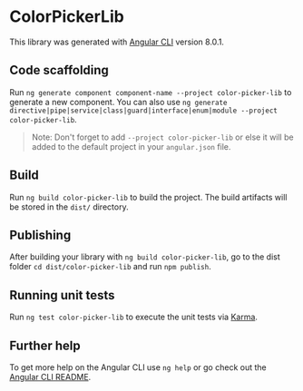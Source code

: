 # ColorPickerLib

This library was generated with [Angular CLI](https://github.com/angular/angular-cli) version 8.0.1.

## Code scaffolding

Run `ng generate component component-name --project color-picker-lib` to generate a new component. You can also use `ng generate directive|pipe|service|class|guard|interface|enum|module --project color-picker-lib`.
> Note: Don't forget to add `--project color-picker-lib` or else it will be added to the default project in your `angular.json` file. 

## Build

Run `ng build color-picker-lib` to build the project. The build artifacts will be stored in the `dist/` directory.

## Publishing

After building your library with `ng build color-picker-lib`, go to the dist folder `cd dist/color-picker-lib` and run `npm publish`.

## Running unit tests

Run `ng test color-picker-lib` to execute the unit tests via [Karma](https://karma-runner.github.io).

## Further help

To get more help on the Angular CLI use `ng help` or go check out the [Angular CLI README](https://github.com/angular/angular-cli/blob/master/README.md).
